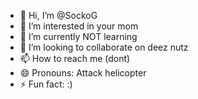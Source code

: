 - 👋 Hi, I’m @SockoG
- 👀 I’m interested in your mom
- 🌱 I’m currently NOT learning
- 💞️ I’m looking to collaborate on deez nutz
- 📫 How to reach me (dont)
- 😄 Pronouns: Attack helicopter
- ⚡ Fun fact: :)

<!---
SockoG/SockoG is a ✨ special ✨ repository because its `README.md` (this file) appears on your GitHub profile.
You can click the Preview link to take a look at your changes.
--->
